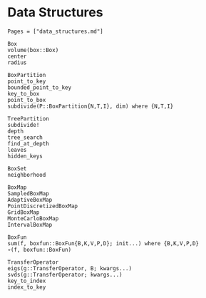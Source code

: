 # Data Structures

```@index
Pages = ["data_structures.md"]
```

```@docs; canonical=false
Box
volume(box::Box)
center
radius
```

```@docs; canonical=false
BoxPartition
point_to_key
bounded_point_to_key
key_to_box
point_to_box
subdivide(P::BoxPartition{N,T,I}, dim) where {N,T,I}
```

```@docs; canonical=false
TreePartition
subdivide!
depth
tree_search
find_at_depth
leaves
hidden_keys
```

```@docs; canonical=false
BoxSet
neighborhood
```

```@docs; canonical=false
BoxMap
SampledBoxMap
AdaptiveBoxMap
PointDiscretizedBoxMap
GridBoxMap
MonteCarloBoxMap
IntervalBoxMap
```

```@docs; canonical=false
BoxFun
sum(f, boxfun::BoxFun{B,K,V,P,D}; init...) where {B,K,V,P,D}
∘(f, boxfun::BoxFun)

```

```@docs; canonical=false
TransferOperator
eigs(g::TransferOperator, B; kwargs...)
svds(g::TransferOperator; kwargs...)
key_to_index
index_to_key
```

